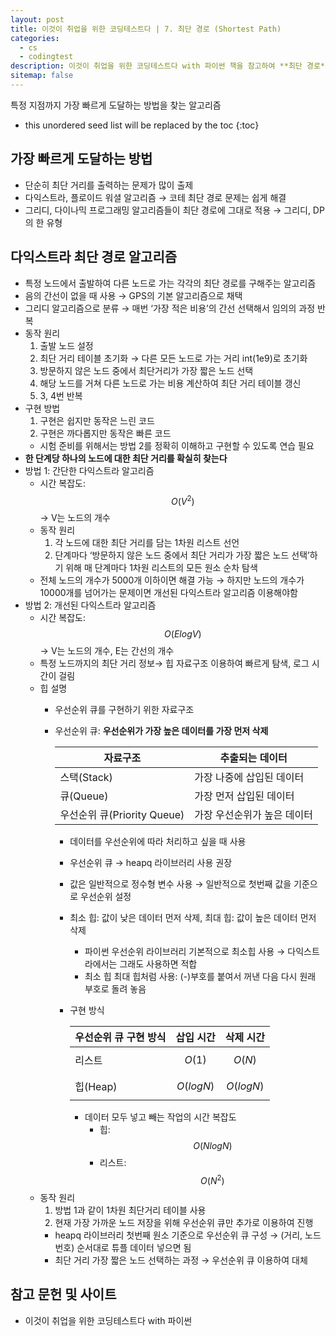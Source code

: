 ```yaml
---
layout: post
title: 이것이 취업을 위한 코딩테스트다 | 7. 최단 경로 (Shortest Path)
categories: 
  - cs
  - codingtest
description: 이것이 취업을 위한 코딩테스트다 with 파이썬 책을 참고하여 **최단 경로**을 공부한 내용입니다.
sitemap: false
---
```


특정 지점까지 가장 빠르게 도달하는 방법을 찾는 알고리즘

* this unordered seed list will be replaced by the toc
{:toc}

## 가장 빠르게 도달하는 방법

- 단순히 최단 거리를 출력하는 문제가 많이 출제
- 다익스트라, 플로이드 워셜 알고리즘 → 코테 최단 경로 문제는 쉽게 해결
- 그리디, 다이나믹 프로그래밍 알고리즘들이 최단 경로에 그대로 적용 → 그리디, DP의 한 유형

## 다익스트라 최단 경로 알고리즘

- 특정 노드에서 출발하여 다른 노드로 가는 각각의 최단 경로를 구해주는 알고리즘
- 음의 간선이 없을 때 사용 → GPS의 기본 알고리즘으로 채택
- 그리디 알고리즘으로 분류 → 매번 ‘가장 적은 비용’의 간선 선택해서 임의의 과정 반복
- 동작 원리
    1. 출발 노드 설정
    2. 최단 거리 테이블 초기화 → 다른 모든 노드로 가는 거리 int(1e9)로 초기화
    3. 방문하지 않은 노드 중에서 최단거리가 가장 짧은 노드 선택
    4. 해당 노드를 거쳐 다른 노드로 가는 비용 계산하여 최단 거리 테이블 갱신
    5. 3, 4번 반복
- 구현 방법
    1. 구현은 쉽지만 동작은 느린 코드
    2. 구현은 까다롭지만 동작은 빠른 코드
    - 시험 준비를 위해서는 방법 2를 정확히 이해하고 구현할 수 있도록 연습 필요
- **한 단계당 하나의 노드에 대한 최단 거리를 확실히 찾는다**
- 방법 1: 간단한 다익스트라 알고리즘
    - 시간 복잡도: $$O(V^2)$$ → V는 노드의 개수
    - 동작 원리
        1. 각 노드에 대한 최단 거리를 담는 1차원 리스트 선언
        2. 단계마다 ‘방문하지 않은 노드 중에서 최단 거리가 가장 짧은 노드 선택’하기 위해 매 단계마다 1차원 리스트의 모든 원소 순차 탐색
    - 전체 노드의 개수가 5000개 이하이면 해결 가능 → 하지만 노드의 개수가 10000개를 넘어가는 문제이면 개선된 다익스트라 알고리즘 이용해야함
- 방법 2: 개선된 다익스트라 알고리즘
    - 시간 복잡도: $$O(ElogV)$$ → V는 노드의 개수, E는 간선의 개수
    - 특정 노드까지의 최단 거리 정보→ 힙 자료구조 이용하여 빠르게 탐색, 로그 시간이 걸림
    - 힙 설명
        - 우선순위 큐를 구현하기 위한 자료구조
        - 우선순위 큐: **우선순위가 가장 높은 데이터를 가장 먼저 삭제**
            
            
            | 자료구조 | 추출되는 데이터 |
            | --- | --- |
            | 스택(Stack) | 가장 나중에 삽입된 데이터 |
            | 큐(Queue) | 가장 먼저 삽입된 데이터 |
            | 우선순위 큐(Priority Queue) | 가장 우선순위가 높은 데이터 |
            - 데이터를 우선순위에 따라 처리하고 싶을 때 사용
            - 우선순위 큐 → heapq 라이브러리 사용 권장
            - 값은 일반적으로 정수형 변수 사용 → 일반적으로 첫번째 값을 기준으로 우선순위 설정
            - 최소 힙: 값이 낮은 데이터 먼저 삭제, 최대 힙: 값이 높은 데이터 먼저 삭제
                - 파이썬 우선순위 라이브러리 기본적으로 최소힙 사용 → 다익스트라에서는 그래도 사용하면 적합
                - 최소 힙 최대 힙처럼 사용: (-)부호를 붙여서 꺼낸 다음 다시 원래 부호로 돌려 놓음
            - 구현 방식
                
                
                | 우선순위 큐 구현 방식 | 삽입 시간 | 삭제 시간 |
                | --- | --- | --- |
                | 리스트 | $$O(1)$$ | $$O(N)$$ |
                | 힙(Heap) | $$O(logN)$$ | $$O(logN)$$ |
                - 데이터 모두 넣고 빼는 작업의 시간 복잡도
                    - 힙: $$O(NlogN)$$
                    - 리스트: $$O(N^2)$$
    - 동작 원리
        1. 방법 1과 같이 1차원 최단거리 테이블 사용
        2. 현재 가장 가까운 노드 저장을 위해 우선순위 큐만 추가로 이용하여 진행
        - heapq 라이브러리 첫번째 원소 기준으로 우선순위 큐 구성 → (거리, 노드 번호) 순서대로 튜플 데이터 넣으면 됨
        - 최단 거리 가장 짧은 노드 선택하는 과정 → 우선순위 큐 이용하여 대체



## **참고 문헌 및 사이트** 

- 이것이 취업을 위한 코딩테스트다 with 파이썬